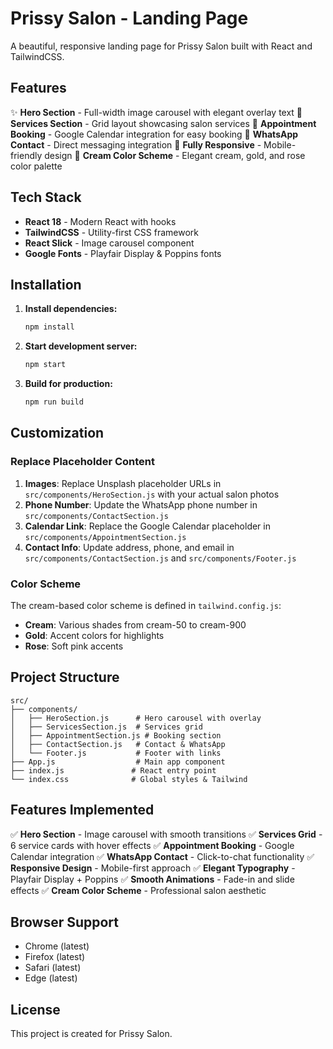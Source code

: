 # Prissy Salon - Landing Page

A beautiful, responsive landing page for Prissy Salon built with React and TailwindCSS.

## Features

✨ **Hero Section** - Full-width image carousel with elegant overlay text
🎨 **Services Section** - Grid layout showcasing salon services
📅 **Appointment Booking** - Google Calendar integration for easy booking
💬 **WhatsApp Contact** - Direct messaging integration
📱 **Fully Responsive** - Mobile-friendly design
🎨 **Cream Color Scheme** - Elegant cream, gold, and rose color palette

## Tech Stack

- **React 18** - Modern React with hooks
- **TailwindCSS** - Utility-first CSS framework
- **React Slick** - Image carousel component
- **Google Fonts** - Playfair Display & Poppins fonts

## Installation

1. **Install dependencies:**
   ```bash
   npm install
   ```

2. **Start development server:**
   ```bash
   npm start
   ```

3. **Build for production:**
   ```bash
   npm run build
   ```

## Customization

### Replace Placeholder Content

1. **Images**: Replace Unsplash placeholder URLs in `src/components/HeroSection.js` with your actual salon photos
2. **Phone Number**: Update the WhatsApp phone number in `src/components/ContactSection.js`
3. **Calendar Link**: Replace the Google Calendar placeholder in `src/components/AppointmentSection.js`
4. **Contact Info**: Update address, phone, and email in `src/components/ContactSection.js` and `src/components/Footer.js`

### Color Scheme

The cream-based color scheme is defined in `tailwind.config.js`:
- **Cream**: Various shades from cream-50 to cream-900
- **Gold**: Accent colors for highlights
- **Rose**: Soft pink accents

## Project Structure

```
src/
├── components/
│   ├── HeroSection.js      # Hero carousel with overlay
│   ├── ServicesSection.js  # Services grid
│   ├── AppointmentSection.js # Booking section
│   ├── ContactSection.js   # Contact & WhatsApp
│   └── Footer.js           # Footer with links
├── App.js                  # Main app component
├── index.js               # React entry point
└── index.css              # Global styles & Tailwind
```

## Features Implemented

✅ **Hero Section** - Image carousel with smooth transitions
✅ **Services Grid** - 6 service cards with hover effects
✅ **Appointment Booking** - Google Calendar integration
✅ **WhatsApp Contact** - Click-to-chat functionality
✅ **Responsive Design** - Mobile-first approach
✅ **Elegant Typography** - Playfair Display + Poppins
✅ **Smooth Animations** - Fade-in and slide effects
✅ **Cream Color Scheme** - Professional salon aesthetic

## Browser Support

- Chrome (latest)
- Firefox (latest)
- Safari (latest)
- Edge (latest)

## License

This project is created for Prissy Salon.
